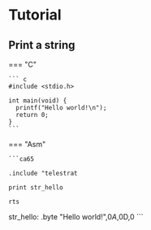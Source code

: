 # Tutorial

## Print a string

=== "C"

    ``` c
    #include <stdio.h>

    int main(void) {
      printf("Hello world!\n");
      return 0;
    }
    ```

=== "Asm"

    ```ca65

    .include "telestrat

    print str_hello

    rts
str_hello:
    .byte "Hello world!",$0A,$0D,0
    ```

